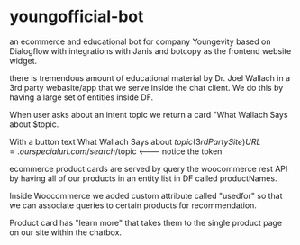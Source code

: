 # youngofficial-bot

an ecommerce and educational bot for company Youngevity based on Dialogflow with integrations with Janis and botcopy as the frontend website widget.


there is tremendous amount of educational material by Dr. Joel Wallach in a 3rd party webasite/app that we serve inside the chat client. We do this by having a large set of entities inside DF.

When user asks about an intent topic we return a card "What Wallach Says about $topic.  

With a button text What Wallach Says about $topic (3rd Party Site) 
URL =. ourspecialurl.com/search/$topic <--- notice the token 


ecommerce product cards are served by query the woocommerce rest API by having all of our products in an entity list in DF called productNames.

Inside Woocommerce we added custom attribute called "usedfor" so that we can associate queries to certain products for recommendation.

Product card has "learn more" that takes them to the single product page on our site within the chatbox.




